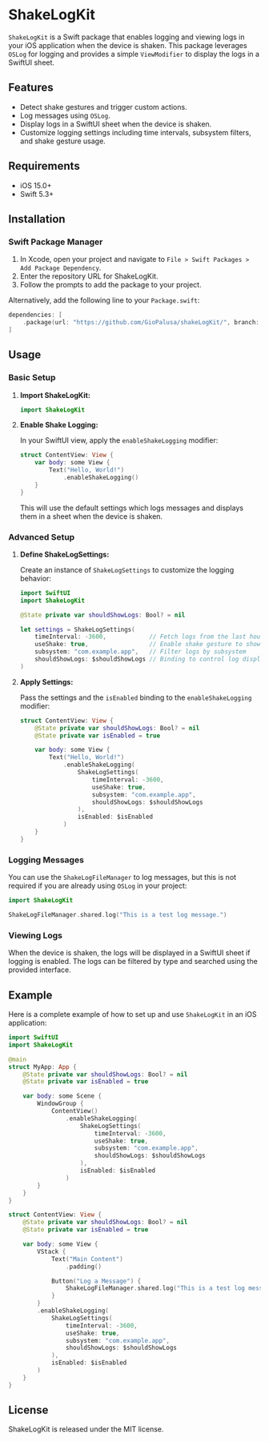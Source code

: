 # ShakeLogKit

`ShakeLogKit` is a Swift package that enables logging and viewing logs in your iOS application when the device is shaken. This package leverages `OSLog` for logging and provides a simple `ViewModifier` to display the logs in a SwiftUI sheet.

## Features

- Detect shake gestures and trigger custom actions.
- Log messages using `OSLog`.
- Display logs in a SwiftUI sheet when the device is shaken.
- Customize logging settings including time intervals, subsystem filters, and shake gesture usage.

## Requirements

- iOS 15.0+
- Swift 5.3+

## Installation

### Swift Package Manager

1. In Xcode, open your project and navigate to `File > Swift Packages > Add Package Dependency`.
2. Enter the repository URL for ShakeLogKit.
3. Follow the prompts to add the package to your project.

Alternatively, add the following line to your `Package.swift`:

```swift
dependencies: [
    .package(url: "https://github.com/GioPalusa/shakeLogKit/", branch: "main")
]
```

## Usage

### Basic Setup

1. **Import ShakeLogKit:**

   ```swift
   import ShakeLogKit
   ```

2. **Enable Shake Logging:**

   In your SwiftUI view, apply the `enableShakeLogging` modifier:

   ```swift
   struct ContentView: View {
       var body: some View {
           Text("Hello, World!")
               .enableShakeLogging()
       }
   }
   ```

   This will use the default settings which logs messages and displays them in a sheet when the device is shaken.

### Advanced Setup

1. **Define ShakeLogSettings:**

   Create an instance of `ShakeLogSettings` to customize the logging behavior:

   ```swift
   import SwiftUI
   import ShakeLogKit

   @State private var shouldShowLogs: Bool? = nil

   let settings = ShakeLogSettings(
       timeInterval: -3600,            // Fetch logs from the last hour
       useShake: true,                 // Enable shake gesture to show logs
       subsystem: "com.example.app",   // Filter logs by subsystem
       shouldShowLogs: $shouldShowLogs // Binding to control log display
   )
   ```

2. **Apply Settings:**

   Pass the settings and the `isEnabled` binding to the `enableShakeLogging` modifier:

   ```swift
   struct ContentView: View {
       @State private var shouldShowLogs: Bool? = nil
       @State private var isEnabled = true

       var body: some View {
           Text("Hello, World!")
               .enableShakeLogging(
                   ShakeLogSettings(
                       timeInterval: -3600,
                       useShake: true,
                       subsystem: "com.example.app",
                       shouldShowLogs: $shouldShowLogs
                   ),
                   isEnabled: $isEnabled
               )
       }
   }
   ```

### Logging Messages

You can use the `ShakeLogFileManager` to log messages, but this is not required if you are already using `OSLog` in your project:

```swift
import ShakeLogKit

ShakeLogFileManager.shared.log("This is a test log message.")
```

### Viewing Logs

When the device is shaken, the logs will be displayed in a SwiftUI sheet if logging is enabled. The logs can be filtered by type and searched using the provided interface.

## Example

Here is a complete example of how to set up and use `ShakeLogKit` in an iOS application:

```swift
import SwiftUI
import ShakeLogKit

@main
struct MyApp: App {
    @State private var shouldShowLogs: Bool? = nil
    @State private var isEnabled = true

    var body: some Scene {
        WindowGroup {
            ContentView()
                .enableShakeLogging(
                    ShakeLogSettings(
                        timeInterval: -3600,
                        useShake: true,
                        subsystem: "com.example.app",
                        shouldShowLogs: $shouldShowLogs
                    ),
                    isEnabled: $isEnabled
                )
        }
    }
}

struct ContentView: View {
    @State private var shouldShowLogs: Bool? = nil
    @State private var isEnabled = true

    var body: some View {
        VStack {
            Text("Main Content")
                .padding()

            Button("Log a Message") {
                ShakeLogFileManager.shared.log("This is a test log message.")
            }
        }
        .enableShakeLogging(
            ShakeLogSettings(
                timeInterval: -3600,
                useShake: true,
                subsystem: "com.example.app",
                shouldShowLogs: $shouldShowLogs
            ),
            isEnabled: $isEnabled
        )
    }
}
```

## License

ShakeLogKit is released under the MIT license.
